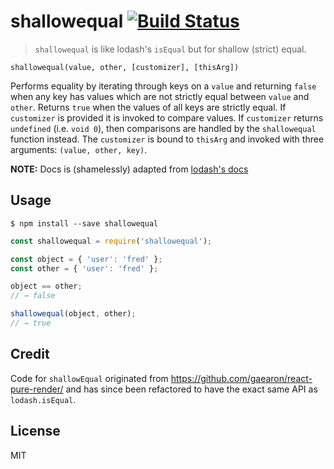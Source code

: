 # shallowequal [![Build Status](https://travis-ci.org/dashed/shallowequal.svg)](https://travis-ci.org/dashed/shallowequal)

> `shallowequal` is like lodash's `isEqual` but for shallow (strict) equal.

`shallowequal(value, other, [customizer], [thisArg])`

Performs equality by iterating through keys on a `value` and returning `false` when any key has values which are not strictly equal between `value` and `other`. Returns `true` when the values of all keys are strictly equal. If `customizer` is provided it is invoked to compare values. If `customizer` returns `undefined` (i.e. `void 0`), then comparisons are handled by the `shallowequal` function instead. The `customizer` is bound to `thisArg` and invoked with three arguments: `(value, other, key)`. 

**NOTE:** Docs is (shamelessly) adapted from [lodash's docs](https://lodash.com/docs#isEqual)

## Usage

```
$ npm install --save shallowequal
```

```js
const shallowequal = require('shallowequal');

const object = { 'user': 'fred' };
const other = { 'user': 'fred' };

object == other;
// → false

shallowequal(object, other);
// → true
```

## Credit

Code for `shallowEqual` originated from https://github.com/gaearon/react-pure-render/ and has since been refactored to have the exact same API as `lodash.isEqual`.

## License

MIT
